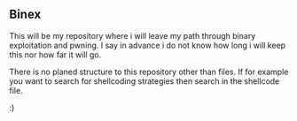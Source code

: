 ## Binex

This will be my repository where i will leave my path through binary exploitation and pwning. I say in advance i do not know how long i will keep this nor 
how far it will go.

There is no planed structure to this repository other than files. If for example you want to search for shellcoding strategies then search in the 
shellcode file.


:)
